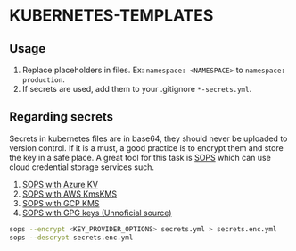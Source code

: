 # KUBERNETES-TEMPLATES
## Usage
1. Replace placeholders in files. Ex: `namespace: <NAMESPACE>` to `namespace: production`.
2. If secrets are used, add them to your .gitignore `*-secrets.yml`.

## Regarding secrets
Secrets in kubernetes files are in base64, they should never be uploaded to version control. If it is a must, a good practice is to encrypt them and store the key in a safe place. A great tool for this task is [SOPS](https://github.com/mozilla/sops) which can use cloud credential storage services such.
1. [SOPS with Azure KV](https://github.com/mozilla/sops#23encrypting-using-azure-key-vault)
2. [SOPS with AWS KmsKMS](https://github.com/mozilla/sops#kms-aws-profiles)
3. [SOPS with GCP KMS](https://github.com/mozilla/sops#encrypting-using-gcp-kms)
4. [SOPS with GPG keys (Unnoficial source)](https://gist.github.com/twolfson/01d515258eef8bdbda4f)

```bash
sops --encrypt <KEY_PROVIDER_OPTIONS> secrets.yml > secrets.enc.yml
sops --descrypt secrets.enc.yml
```
